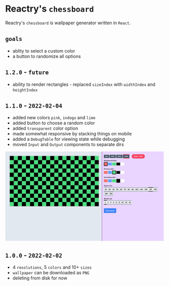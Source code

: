 
# Reactry's `chessboard`
Reactry's `chessboard` is wallpaper generator written in `React`.

## `goals`
* ablity to select a custom color
* a button to randomize all options

## `1.2.0` - `future`
* ability to render rectangles - replaced `sizeIndex` with `widthIndex` and `heightIndex`

## `1.1.0` - `2022-02-04`
* added new colors `pink`, `indogo` and `lime`
* added button to choose a random color
* added `transparent` color option
* made somewhat responsive by stacking things on mobile
* added a `DebugTable` for viewing state while debugging
* moved `Input` and `Output` components to separate dirs

<img src="https://raw.githubusercontent.com/reactry/chessboard/master/img/1.0.0.png">

## `1.0.0` - `2022-02-02`
* 4 `resolutions`, 5 `colors` and 10+ `sizes`
* `wallpaper` can be downloaded as `PNG`
* deleting from disk for now


